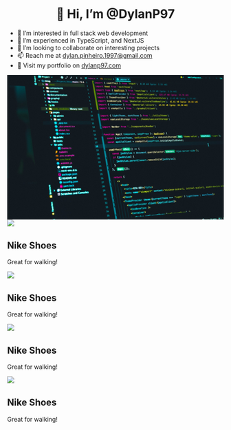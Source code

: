 <link rel="stylesheet" type="text/css" href="style.css"/>

<h1 align="center">👋 Hi, I’m @DylanP97</h1>

- 👀 I’m interested in full stack web development
- 🌱 I’m experienced in TypeScript, and NextJS
- 💞️ I’m looking to collaborate on interesting projects
- 📫 Reach me at dylan.pinheiro.1997@gmail.com
- 🎨 Visit my portfolio on [dylanp97.com](https://dylanp97.com/)


<img align="center" src="photo-1619410283995-43d9134e7656.jpeg" />

<div class="container">
    <div class="item">
      <img src="https://static.nike.com/a/images/c_limit,w_592,f_auto/t_product_v1/14a35c8c-dcd1-462d-97f7-1bddb677184c/dunk-low-lx-womens-shoes-kPGHX0.png" />
      <div class="item-footer">
        <h2>Nike Shoes</h2>
        <p>Great for walking!</p>
      </div>
    </div>
    <div class="item">
      <img src="https://static.nike.com/a/images/t_PDP_1280_v1/f_auto,q_auto:eco/e3d72728-4900-4e71-a4ea-1f323bb570d8/custom-nike-air-force-1-high-by-you-shoes.png" />
      <div class="item-footer">
        <h2>Nike Shoes</h2>
        <p>Great for walking!</p>
      </div>
    </div>
    <div class="item">
      <img src="https://static.nike.com/a/images/t_PDP_1280_v1/f_auto,q_auto:eco/2eff461f-f3ac-4285-9c6a-2f22173aac42/custom-nike-air-force-1-low-by-you.png" />
      <div class="item-footer">
        <h2>Nike Shoes</h2>
        <p>Great for walking!</p>
      </div>
    </div>
    <div class="item">
      <img src="https://static.nike.com/a/images/c_limit,w_592,f_auto/t_product_v1/e6da41fa-1be4-4ce5-b89c-22be4f1f02d4/chaussure-air-force-1-07-pour-GjGXSP.png" />
      <div class="item-footer">
        <h2>Nike Shoes</h2>
        <p>Great for walking!</p>
      </div>
    </div>
</div>
<!---
DylanP97/DylanP97 is a ✨ special ✨ repository because its `README.md` (this file) appears on your GitHub profile.
You can click the Preview link to take a look at your changes.
--->
